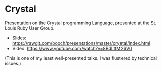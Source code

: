 Crystal
=======

Presentation on the Crystal programming Language, presented at the St. Louis Ruby User Group.

* Slides: https://rawgit.com/booch/presentations/master/crystal/index.html
* Video: https://www.youtube.com/watch?v=8BdLttM26V0

(This is one of my least well-presented talks. I was flustered by technical issues.)
